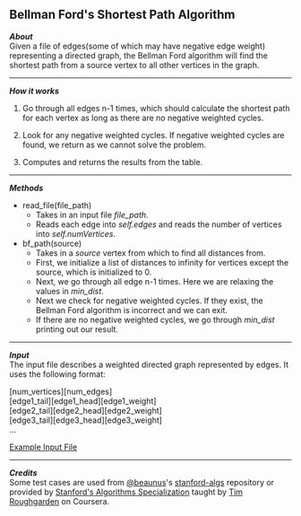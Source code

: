 ## Bellman Ford's Shortest Path Algorithm  
_**About**_  
Given a file of edges(some of which may have negative edge weight) representing a directed graph, the Bellman Ford algorithm will find the shortest path from a source vertex to all other vertices in the graph.  

---  

_**How it works**_  
1. Go through all edges n-1 times, which should calculate the shortest path for each vertex as long as there are no negative weighted cycles.  

1. Look for any negative weighted cycles. If negative weighted cycles are found, we return as we cannot solve the problem.  

1. Computes and returns the results from the table.  

---  

_**Methods**_  
- read\_file(file\_path)
    - Takes in an input file _file\_path_.  
    - Reads each edge into _self.edges_ and reads the number of vertices into _self.numVertices_.  
- bf_path(source)
    - Takes in a _source_ vertex from which to find all distances from.  
    - First, we initialize a list of distances to infinity for vertices except the source, which is initialized to 0.  
    - Next, we go through all edge n-1 times. Here we are relaxing the values in _min\_dist_.  
    - Next we check for negative weighted cycles. If they exist, the Bellman Ford algorithm is incorrect and we can exit.  
    - If there are no negative weighted cycles, we go through _min\_dist_ printing out our result.
    
---  

_**Input**_  
The input file describes a weighted directed graph represented by edges. It uses the following format:  

\[num_vertices\]\[num_edges\]  
\[edge1_tail\]\[edge1_head\]\[edge1_weight\]  
\[edge2_tail\]\[edge2_head\]\[edge2_weight\]  
\[edge3_tail\]\[edge3_head\]\[edge3_weight\]  
...  

[Example Input File]( https://github.com/keshprad/Algorithms/blob/master/BellmanFord/testCases/test1.txt )  

---  

_**Credits**_  
Some test cases are used from [@beaunus]( https://github.com/beaunus )'s [stanford-algs]( https://github.com/beaunus/stanford-algs ) repository or provided by [Stanford's Algorithms Specialization]( https://www.coursera.org/specializations/algorithms ) taught by [Tim Roughgarden]( https://www.linkedin.com/in/tim-roughgarden-1a594855 ) on Coursera.  
